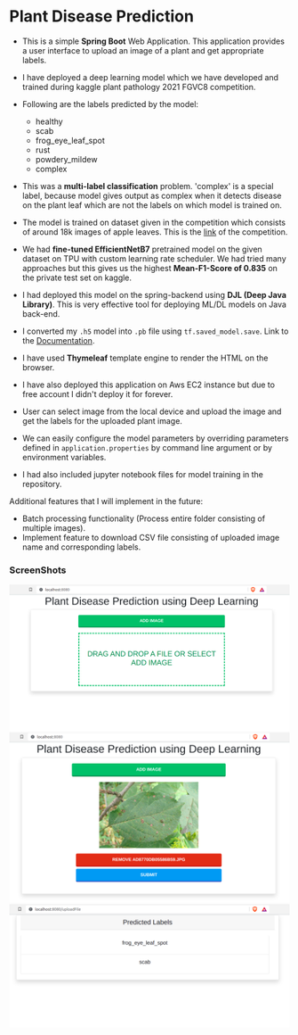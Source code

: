 # Plant Disease Prediction
* This is a simple **Spring Boot** Web Application. This application provides a user interface to upload an image of a plant and get appropriate labels.
* I have deployed a deep learning model which we have developed and trained during kaggle plant pathology 2021 FGVC8 competition.
* Following are the labels predicted by the model:
    * healthy
    * scab
    * frog_eye_leaf_spot
    * rust
    * powdery_mildew
    * complex
    
* This was a **multi-label classification** problem. 'complex' is a special label, because model gives output as complex when it detects disease on the plant leaf which are not the labels on which model is trained on.
* The model is trained on dataset given in the competition which consists of around 18k images of apple leaves. This is the [link](https://www.kaggle.com/c/plant-pathology-2021-fgvc8/overview) of the competition.
* We had **fine-tuned EfficientNetB7** pretrained model on the given dataset on TPU with custom learning rate scheduler. We had tried many approaches but this gives us the highest **Mean-F1-Score of 0.835** on the private test set on kaggle.
* I had deployed this model on the spring-backend using **DJL (Deep Java Library)**. This is very effective tool for deploying ML/DL models on Java back-end.
* I converted my `.h5` model into `.pb` file using `tf.saved_model.save`. Link to the [Documentation](https://www.tensorflow.org/api_docs/python/tf/saved_model/save).
* I have used **Thymeleaf** template engine to render the HTML on the browser.
* I have also deployed this application on Aws EC2 instance but due to free account I didn't deploy it for forever.
* User can select image from the local device and upload the image and get the labels for the uploaded plant image.
* We can easily configure the model parameters by overriding parameters defined in `application.properties` by command line argument or by environment variables.
* I had also included jupyter notebook files for model training in the repository.

Additional features that I will implement in the future:<br>
* Batch processing functionality (Process entire folder consisting of multiple images).
* Implement feature to download CSV file consisting of uploaded image name and corresponding labels.

### ScreenShots
![index-page](Screenshots/index-page.png)
![index-page-uploaded](Screenshots/index-page-uploaded.png)
![result-page](Screenshots/result-page.png)